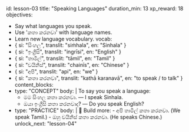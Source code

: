 id: lesson-03
title: "Speaking Languages"
duration_min: 13
xp_reward: 18
objectives:
  - Say what languages you speak.
  - Use 'කතා කරනවා' with language names.
  - Learn new language vocabulary.
vocab:
  - { si: "සිංහල", translit: "siṁhala", en: "Sinhala" }
  - { si: "ඉංග්‍රීසි", translit: "ingrīsi", en: "English" }
  - { si: "තාමිල්", translit: "tāmil", en: "Tamil" }
  - { si: "චයිනිස්", translit: "chainīs", en: "Chinese" }
  - { si: "අපි", translit: "api", en: "we" }
  - { si: "කතා කරනවා", translit: "kathā karanavā", en: "to speak / to talk" }
content_blocks:
  - type: "CONCEPT"
    body: |
      To say you speak a language:
      - මම සිංහල කතා කරනවා. — I speak Sinhala.
      - ඔයා ඉංග්‍රීසි කතා කරනවාද? — Do you speak English?
  - type: "PRACTICE"
    body: |
      🔹 Build more:
        - අපි තාමිල් කතා කරනවා. (We speak Tamil.)
        - ඔහු චයිනිස් කතා කරනවා. (He speaks Chinese.)
unlock_next: "lesson-04"
